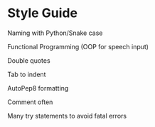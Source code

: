 # Style Guide

Naming with Python/Snake case

Functional Programming (OOP for speech input)

Double quotes

Tab to indent

AutoPep8 formatting

Comment often

Many try statements to avoid fatal errors
